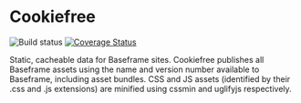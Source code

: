 Cookiefree
==========

![Build status](https://secure.travis-ci.org/hasgeek/cookiefree.png)
[![Coverage Status](https://coveralls.io/repos/hasgeek/cookiefree/badge.png?branch=master)](https://coveralls.io/r/hasgeek/cookiefree?branch=master)

Static, cacheable data for Baseframe sites. Cookiefree publishes all
Baseframe assets using the name and version number available to
Baseframe, including asset bundles. CSS and JS assets (identified by
their .css and .js extensions) are minified using cssmin and uglifyjs respectively.
